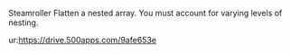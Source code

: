 Steamroller
Flatten a nested array. You must account for varying levels of nesting.

ur:https://drive.500apps.com/9afe653e
